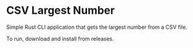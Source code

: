 # CSV Largest Number

Simple Rust CLI application that gets the largest number from a CSV file.

To run, download and install from releases.
